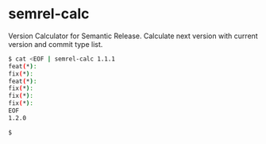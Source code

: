 # semrel-calc

Version Calculator for Semantic Release. Calculate next version with current version and commit type list.

```sh
$ cat <EOF | semrel-calc 1.1.1
feat(*):
fix(*):
feat(*):
fix(*):
fix(*):
fix(*):
EOF
1.2.0

$
```
